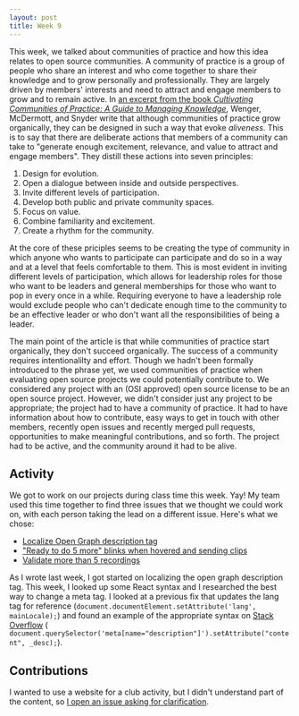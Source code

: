```yaml
---
layout: post
title: Week 9
---
```


This week, we talked about communities of practice and how this idea relates to open source communities. A community of practice is a group of people who share an interest and who come together to share their knowledge and to grow personally and professionally. They are largely driven by members' interests and need to attract and engage members to grow and to remain active. In [an excerpt from the book *Cultivating Communities of Practice: A Guide to Managing Knowledge*](https://hbswk.hbs.edu/archive/cultivating-communities-of-practice-a-guide-to-managing-knowledge-seven-principles-for-cultivating-communities-of-practice), Wenger, McDermott, and Snyder write that although communities of practice grow organically, they can be designed in such a way that evoke *aliveness*. This is to say that there are deliberate actions that members of a community can take to "generate enough excitement, relevance, and value to attract and engage members". They distill these actions into seven principles:
1. Design for evolution.
2. Open a dialogue between inside and outside perspectives.
3. Invite different levels of participation.
4. Develop both public and private community spaces.
5. Focus on value.
6. Combine familiarity and excitement.
7. Create a rhythm for the community.

At the core of these priciples seems to be creating the type of community in which anyone who wants to participate can participate and do so in a way and at a level that feels comfortable to them. This is most evident in inviting different levels of participation, which allows for leadership roles for those who want to be leaders and general memberships for those who want to pop in every once in a while. Requiring everyone to have a leadership role would exclude people who can't dedicate enough time to the community to be an effective leader or who don't want all the responsibilities of being a leader.

The main point of the article is that while communities of practice start organically, they don't succeed organically. The success of a community requires intentionalilty and effort. Though we hadn't been formally introduced to the phrase yet, we used communities of practice when evaluating open source projects we could potentially contribute to. We considered any project with an (OSI approved) open source license to be an open source project. However, we didn't consider just any project to be appropriate; the project had to have a community of practice. It had to have information about how to contribute, easy ways to get in touch with other members, recently open issues and recently merged pull requests, opportunities to make meaningful contributions, and so forth. The project had to be active, and the community around it had to be alive. 

## Activity
We got to work on our projects during class time this week. Yay! My team used this time together to find three issues that we thought we could work on, with each person taking the lead on a different issue. Here's what we chose:
- [Localize Open Graph description tag](https://github.com/mozilla/voice-web/issues/1051)
- ["Ready to do 5 more" blinks when hovered and sending clips](https://github.com/mozilla/voice-web/issues/1295)
- [Validate more than 5 recordings](https://github.com/mozilla/voice-web/issues/1869)

As I wrote last week, I got started on localizing the open graph description tag. This week, I looked up some React syntax and I researched the best way to change a meta tag. I looked at a previous fix that updates the lang tag for reference (`document.documentElement.setAttribute('lang', mainLocale);`) and found an example of the appropriate syntax on [Stack Overflow](https://stackoverflow.com/questions/2568760/is-it-possible-to-use-javascript-to-change-the-meta-tags-of-the-page) ( `document.querySelector('meta[name="description"]').setAttribute("content", _desc);`).

## Contributions
I wanted to use a website for a club activity, but I didn't understand part of the content, so [I open an issue asking for clarification](https://github.com/JohnPhamous/milestones.codes/issues/1). 
